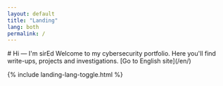 ```yaml
---
layout: default
title: "Landing"
lang: both
permalink: /
---
```

<!-- English block -->
<div class="lang" data-lang="en">
# Hi — I'm sirEd
Welcome to my cybersecurity portfolio. Here you'll find write-ups, projects and investigations.
[Go to English site](/en/)
</div>

<!-- Spanish block -->
<div class="lang" data-lang="es" style="display:none;">
# Hola — Soy sirEd
Bienvenido a mi portafolio de ciberseguridad. Aquí encontrarás write-ups, proyectos e investigaciones.
[Ir al sitio en español](/es/)
</div>

<!-- include toggle controls -->
{% include landing-lang-toggle.html %}
